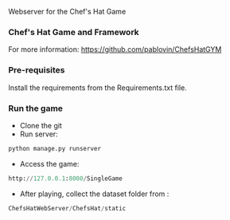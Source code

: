 Webserver for the Chef's Hat Game

### Chef's Hat Game and Framework

For more information: https://github.com/pablovin/ChefsHatGYM


### Pre-requisites

Install the requirements from the Requirements.txt file.

### Run the game
   -   Clone the git
   -   Run server:
```python
python manage.py runserver
```
-   Access the game: 
```python
http://127.0.0.1:8000/SingleGame
```
- After playing, collect the dataset folder from :
```python
ChefsHatWebServer/ChefsHat/static
```
